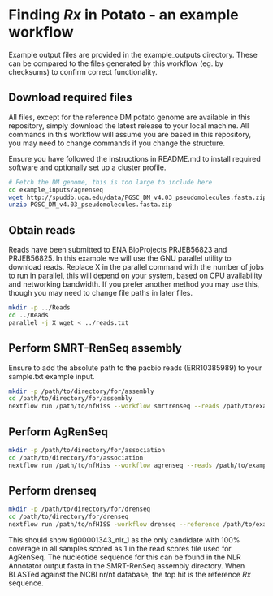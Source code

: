 # Finding _Rx_ in Potato - an example workflow

Example output files are provided in the example_outputs directory. These can be compared to the files generated by this workflow (eg. by checksums) to confirm correct functionality.

## Download required files

All files, except for the reference DM potato genome are available in this repository, simply download the latest release to your local machine. All commands in this workflow will assume you are based in this repository, you may need to change commands if you change the structure.

Ensure you have followed the instructions in README.md to install required software and optionally set up a cluster profile.

```bash
# Fetch the DM genome, this is too large to include here
cd example_inputs/agrenseq
wget http://spuddb.uga.edu/data/PGSC_DM_v4.03_pseudomolecules.fasta.zip
unzip PGSC_DM_v4.03_pseudomolecules.fasta.zip
```

## Obtain reads

Reads have been submitted to ENA BioProjects PRJEB56823 and PRJEB56825. In this example we will use the GNU parallel utility to download reads. Replace X in the parallel command with the number of jobs to run in parallel, this will depend on your system, based on CPU availability and networking bandwidth. If you prefer another method you may use this, though you may need to change file paths in later files.

```bash
mkdir -p ../Reads
cd ../Reads
parallel -j X wget < ../reads.txt
```

## Perform SMRT-RenSeq assembly

Ensure to add the absolute path to the pacbio reads (ERR10385989) to your sample.txt example input.

```bash
mkdir -p /path/to/directory/for/assembly
cd /path/to/directory/for/assembly
nextflow run /path/to/nfHiss --workflow smrtrenseq --reads /path/to/example_inputs/smrtrenseq/sample.txt --genome_size 2000000 --max_input_coverage 20000 --flanking 1000 --five_prime GGTAGT --three_prime ACTACC
```

## Perform AgRenSeq

```bash
mkdir -p /path/to/directory/for/association
cd /path/to/directory/for/association
nextflow run /path/to/nfHiss --workflow agrenseq --reads /path/to/example_inputs/agrenseq/read_scores.txt --adaptor_1 /path/to/example_inputs/agrenseq/Index2varN.fasta --adaptor_2  /path/to/example_inputs/agrenseq/Universal_var.fasta --association_reference /path/to/assembly/from/smrtrenseq --blast_reference /path/to/PGSC_DM_v4.03_pseudomolecules.fasta --threshold 26 --title Gemson --annotator_bed /path/to/nlr/bed/from/smrtrenseq
```

## Perform drenseq

```bash
mkdir -p /path/to/directory/for/drenseq
cd /path/to/directory/for/drenseq
nextflow run /path/to/nfHISS -workflow drenseq --reference /path/to/example_inputs/drenseq/Gemson_candidates.fa --bed /path/to/example_inputs/drenseq/Gemson_candidates.bed --reads /path/to/example_inputs/drenseq/samples.tsv --score "L,0,-0.24" --max_align 10 --baits /path/to/example_inputs/drenseq/Solanum_baits.fasta --identity 90 --coverage 90 --flank 0 --ulimit 1024 --adaptor_1 /path/to/example_inputs/drenseq/Index2varN.fasta --adaptor_2 /path/to/example_inputs/drenseq/Universal_var.fasta
```

This should show tig00001343_nlr_1 as the only candidate with 100% coverage in all samples scored as 1 in the read scores file used for AgRenSeq. The nucleotide sequence for this can be found in the NLR Annotator output fasta in the SMRT-RenSeq assembly directory. When BLASTed against the NCBI nr/nt database, the top hit is the reference _Rx_ sequence.
